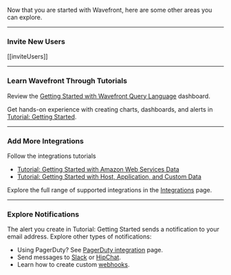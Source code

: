 <div class="container-fluid">
<div class="row">
<p class="lead">Now that you are started with Wavefront, here are some other areas you can explore.</p>
</div>

<hr/>

### Invite New Users

[[inviteUsers]]

<hr/>

### Learn Wavefront Through Tutorials

Review the [Getting Started with Wavefront Query Language](/dashboard/intro-to-ts-language) dashboard.

Get hands-on experience with creating charts, dashboards, and alerts in [Tutorial: Getting Started](https://community.wavefront.com/docs/DOC-1248).

<hr/>

### Add More Integrations

Follow the integrations tutorials

- [Tutorial: Getting Started with Amazon Web Services Data](https://community.wavefront.com/docs/DOC-1280)
- [Tutorial: Getting Started with Host, Application, and Custom Data](https://community.wavefront.com/docs/DOC-1281)
 
Explore the full range of supported integrations in the [Integrations](/integrations) page.

<hr/>

### Explore Notifications

The alert you create in Tutorial: Getting Started sends a notification to your email address. Explore other types of notifications:

- Using PagerDuty? See [PagerDuty integration](/integrations/pagerduty) page.
- Send messages to [Slack](/integrations/slack) or [HipChat](/integrations/hipchat).
- Learn how to create custom [webhooks](https://community.wavefront.com/docs/DOC-1054).
</div>